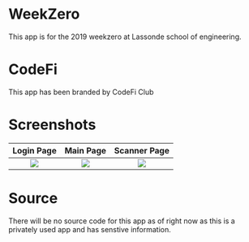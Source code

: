 # WeekZero
This app is for the 2019 weekzero at Lassonde school of engineering.

# CodeFi
This app has been branded by CodeFi Club

# Screenshots
Login Page                 |  Main Page                |  Scanner Page
:-------------------------:|:-------------------------:|:-------------------------:
![](https://i.imgur.com/PTwr2KT.jpg)  |  ![](https://i.imgur.com/SBDZ5pD.jpg)  |  ![](https://i.imgur.com/kGVGWwt.jpg)

# Source
There will be no source code for this app as of right now as this is a privately used app and has senstive information.
